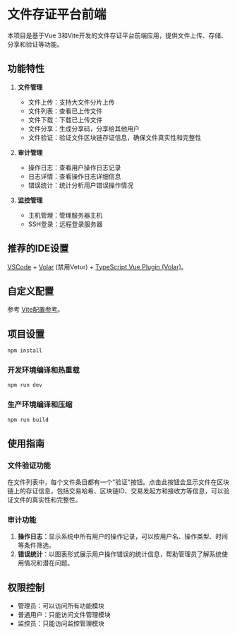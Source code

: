# 文件存证平台前端

本项目是基于Vue 3和Vite开发的文件存证平台前端应用，提供文件上传、存储、分享和验证等功能。

## 功能特性

1. **文件管理**
   - 文件上传：支持大文件分片上传
   - 文件列表：查看已上传文件
   - 文件下载：下载已上传文件
   - 文件分享：生成分享码，分享给其他用户
   - 文件验证：验证文件区块链存证信息，确保文件真实性和完整性

2. **审计管理**
   - 操作日志：查看用户操作日志记录
   - 日志详情：查看操作日志详细信息
   - 错误统计：统计分析用户错误操作情况

3. **监控管理**
   - 主机管理：管理服务器主机
   - SSH登录：远程登录服务器

## 推荐的IDE设置

[VSCode](https://code.visualstudio.com/) + [Volar](https://marketplace.visualstudio.com/items?itemName=Vue.volar) (禁用Vetur) + [TypeScript Vue Plugin (Volar)](https://marketplace.visualstudio.com/items?itemName=Vue.vscode-typescript-vue-plugin)。

## 自定义配置

参考 [Vite配置参考](https://vitejs.dev/config/)。

## 项目设置

```sh
npm install
```

### 开发环境编译和热重载

```sh
npm run dev
```

### 生产环境编译和压缩

```sh
npm run build
```

## 使用指南

### 文件验证功能

在文件列表中，每个文件条目都有一个"验证"按钮。点击此按钮会显示文件在区块链上的存证信息，包括交易哈希、区块链ID、交易发起方和接收方等信息，可以验证文件的真实性和完整性。

### 审计功能

1. **操作日志**：显示系统中所有用户的操作记录，可以按用户名、操作类型、时间等条件筛选。
2. **错误统计**：以图表形式展示用户操作错误的统计信息，帮助管理员了解系统使用情况和潜在问题。

## 权限控制

- 管理员：可以访问所有功能模块
- 普通用户：只能访问文件管理模块
- 监控员：只能访问监控管理模块

